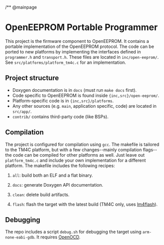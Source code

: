 /** @mainpage

# OpenEEPROM Portable Programmer 

This project is the firmware component to OpenEEPROM. It contains a portable implementation of the OpenEEPROM protocol. The code 
can be ported to new platforms by implementing the interfaces defined in `programmer.h` and `transport.h`.
These files are located in `inc/open-eeprom/`. See `src/platforms/platform_tm4c.c` for an implementation.

## Project structure 

- Doxygen documentation is in `docs` (must run `make docs` first).
- Code specific to OpenEEPROM is found inside `{inc,src}/open-eeprom/`.
- Platform-specific code is in `{inc,src}/platforms`.
- Any other sources (e.g. `main`, application specific, code) are located in `src/app/`.
- `contrib/` contains third-party code (like BSPs).

## Compilation

The project is configured for compilation using `gcc`. The makefile is tailored to the TM4C platform, 
but with a few changes--mainly compilation flags--the code can be compiled for other platforms as well. Just leave out `platform_tm4c.c`
and include your own implementation for a different platform. The makefile includes the following recipes:

1. `all`: build both an ELF and a flat binary.

2. `docs`: generate Doxygen API documentation.

3. `clean`: delete build artifacts.

4. `flash`: flash the target with the latest build (TM4C only, uses [lm4flash](https://github.com/utzig/lm4tools.git)).

## Debugging
The repo includes a script `debug.sh` for debugging the target using `arm-none-eabi-gdb`. It requires 
[OpenOCD](https://github.com/openocd-org/openocd.git).


